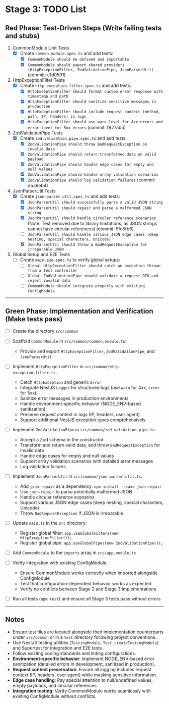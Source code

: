 # Stage 3: TODO List

## Red Phase: Test-Driven Steps (Write failing tests and stubs)

1. CommonModule Unit Tests
   - [x] Create `common.module.spec.ts` and add tests:
     - [x] `CommonModule should be defined and importable`
     - [x] `CommonModule should export shared providers (HttpExceptionFilter, ZodValidationPipe, JsonParserUtil)` (commit: e1d0591)

2. HttpExceptionFilter Tests
   - [x] Create `http-exception.filter.spec.ts` and add tests:
     - [x] `HttpExceptionFilter should format custom error response with timestamp and path`
     - [x] `HttpExceptionFilter should sanitize sensitive messages in production`
     - [x] `HttpExceptionFilter should include request context (method, path, IP, headers) in logs`
     - [x] `HttpExceptionFilter should use warn level for 4xx errors and error level for 5xx errors` (commit: f927ab5)

3. ZodValidationPipe Tests
   - [x] Create `zod-validation.pipe.spec.ts` and add tests:
     - [x] `ZodValidationPipe should throw BadRequestException on invalid data`
     - [x] `ZodValidationPipe should return transformed data on valid payload`
     - [x] `ZodValidationPipe should handle edge cases for empty and null values`
     - [x] `ZodValidationPipe should handle array validation scenarios`
     - [x] `ZodValidationPipe should log validation failures` (commit: dba6eb4)

4. JsonParserUtil Tests
   - [x] Create `json-parser.util.spec.ts` and add tests:
     - [x] `JsonParserUtil should successfully parse a valid JSON string`
     - [x] `JsonParserUtil should repair and parse a malformed JSON string`
     - [x] `JsonParserUtil should handle circular reference scenarios` (Note: Test removed due to library limitations, as JSON strings cannot have circular references) (commit: 5fc5fb6)
     - [ ] `JsonParserUtil should handle various JSON edge cases (deep nesting, special characters, Unicode)`
     - [x] `JsonParserUtil should throw a BadRequestException for irreparable JSON`

5. Global Setup and E2E Tests
   - [ ] Create `main.e2e-spec.ts` to verify global setups:
     - [ ] `Global HttpExceptionFilter should catch an exception thrown from a test controller`
     - [ ] `Global ZodValidationPipe should validate a request DTO and reject invalid data`
     - [ ] `CommonModule should integrate properly with existing ConfigModule`

---

## Green Phase: Implementation and Verification (Make tests pass)

- [ ] Create the directory `src/common`

- [ ] Scaffold `CommonModule` in `src/common/common.module.ts`:
  - Provide and export `HttpExceptionFilter`, `ZodValidationPipe`, and `JsonParserUtil`

- [ ] Implement `HttpExceptionFilter` in `src/common/http-exception.filter.ts`:
  - Catch `HttpException` and generic `Error`
  - Integrate NestJS `Logger` for structured logs (use `warn` for 4xx, `error` for 5xx)
  - Sanitize error messages in production environments
  - Handle environment-specific behavior (NODE_ENV-based sanitization)
  - Preserve request context in logs (IP, headers, user agent)
  - Support additional NestJS exception types comprehensively

- [ ] Implement `ZodValidationPipe` in `src/common/zod-validation.pipe.ts`:
  - Accept a Zod schema in the constructor
  - Transform and return valid data, and throw `BadRequestException` for invalid data
  - Handle edge cases for empty and null values
  - Support array validation scenarios with detailed error messages
  - Log validation failures

- [ ] Implement `JsonParserUtil` in `src/common/json-parser.util.ts`:
  - Add `json-repair` as a dependency: `npm install --save json-repair`
  - Use `json-repair` to parse potentially malformed JSON
  - Handle circular reference scenarios
  - Support various JSON edge cases (deep nesting, special characters, Unicode)
  - Throw `BadRequestException` if JSON is irreparable

- [ ] Update `main.ts` in the `src` directory:
  - Register global filter: `app.useGlobalFilters(new HttpExceptionFilter());`
  - Register global pipe: `app.useGlobalPipes(new ZodValidationPipe());`

- [ ] Add `CommonModule` to the `imports` array in `src/app.module.ts`

- [ ] Verify integration with existing ConfigModule:
  - Ensure CommonModule works correctly when imported alongside ConfigModule
  - Test that configuration-dependent behavior works as expected
  - Verify no conflicts between Stage 2 and Stage 3 implementations

- [ ] Run all tests (`npm test`) and ensure all Stage 3 tests pass without errors

---

## Notes

- Ensure test files are located alongside their implementation counterparts under `src/common` or in a `test` directory following project conventions.
- Use NestJS testing utilities (`TestingModule`, `Test.createTestingModule`) and Supertest for integration and E2E tests.
- Follow existing coding standards and linting configurations.
- **Environment-specific behavior**: Implement NODE_ENV-based error sanitization (detailed errors in development, sanitized in production).
- **Request context preservation**: Ensure all logging includes request context (IP, headers, user agent) while masking sensitive information.
- **Edge case handling**: Pay special attention to null/undefined values, empty payloads, and circular references.
- **Integration testing**: Verify CommonModule works seamlessly with existing ConfigModule without conflicts.
